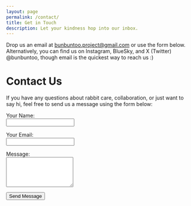 ```yaml
---
layout: page
permalink: /contact/
title: Get in Touch
description: Let your kindness hop into our inbox.
---
```

Drop us an email at [bunbuntoo.project@gmail.com](mailto:bunbuntoo.project@gmail.com) or use the form below. Alternatively, you can find us on Instagram, BlueSky, and X (Twitter) @bunbuntoo, though email is the quickest way to reach us :)

<h1>Contact Us</h1>

<p>If you have any questions about rabbit care, collaboration, or just want to say hi, feel free to send us a message using the form below:</p>

<form action="https://formspree.io/f/xeogavev" method="POST">
  <p>
    <label for="name">Your Name:</label><br>
    <input type="text" id="name" name="name" required>
  </p>

  <p>
    <label for="email">Your Email:</label><br>
    <input type="email" id="email" name="email" required>
  </p>

  <p>
    <label for="message">Message:</label><br>
    <textarea id="message" name="message" rows="5" required></textarea>
  </p>

  <!-- Redirect after submission -->
  <input type="hidden" name="_redirect" value="{{ '/thanks.html' | relative_url }}">

  <!-- Spam protection -->
  <input type="text" name="_gotcha" style="display:none">

  <button type="submit">Send Message</button>
</form>
